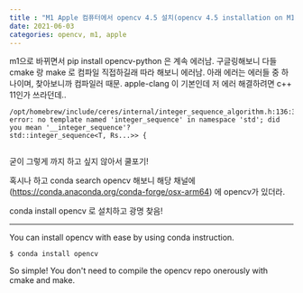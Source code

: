 ```yaml
---
title : "M1 Apple 컴퓨터에서 opencv 4.5 설치(opencv 4.5 installation on M1 Apple)"
date: 2021-06-03
categories: opencv, m1, apple
---
```



m1으로 바뀌면서 pip install opencv-python 은 계속 에러남.
구글링해보니 다들 cmake 랑 make 로 컴파일 직접하길래 따라 해보니 에러남.
아래 에러는 에러들 중 하나이며, 찾아보니까 컴파일러 때문.
apple-clang 이 기본인데 저 에러 해결하려면 c++ 11인가 쓰라던데..


```
/opt/homebrew/include/ceres/internal/integer_sequence_algorithm.h:136:31: error: no template named 'integer_sequence' in namespace 'std'; did you mean '__integer_sequence'?
std::integer_sequence<T, Rs...>> {
                         
```

굳이 그렇게 까지 하고 싶지 않아서 쿨포기!


혹시나 하고 conda search opencv 해보니 해당 채널에 (https://conda.anaconda.org/conda-forge/osx-arm64) 에 opencv가 있더라.


conda install opencv 로 설치하고 광명 찾음!


----------------------------------------
You can install opencv with ease by using conda instruction.
```
$ conda install opencv
```

So simple! You don't need to compile the opencv repo onerously with cmake and make.
